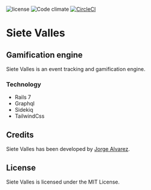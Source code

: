 ![license](https://img.shields.io/github/license/jorgegorka/siete-valles.svg)
![Code climate](https://img.shields.io/codeclimate/maintainability/jorgegorka/siete-valles.svg)
[![CircleCI](https://circleci.com/gh/jorgegorka/siete-valles.svg?style=svg)](https://app.circleci.com/projects/project-dashboard/github/jorgegorka/)

# Siete Valles

## Gamification engine

Siete Valles is an event tracking and gamification engine.

### Technology

* Rails 7
* Graphql
* Sidekiq
* TailwindCss

## Credits

Siete Valles has been developed by [Jorge Alvarez](https://www.alvareznavarro.es).

## License

Siete Valles is licensed under the MIT License.
